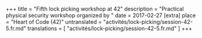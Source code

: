 +++
title = "Fifth lock picking workshop at 42"
description = "Practical physical security workshop organized by "
date = 2017-02-27
[extra]
place = "Heart of Code (42)"
untranslated = "activités/lock-picking/session-42-5.fr.md"
translations = [
    "activités/lock-picking/session-42-5.fr.md"
]
+++
